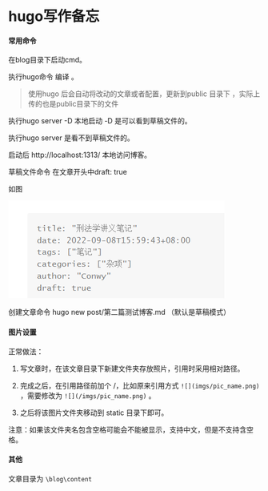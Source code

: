 # hugo写作备忘






#### 常用命令

在blog目录下启动cmd。

执行hugo命令 编译 。

>  使用hugo 后会自动将改动的文章或者配置，更新到public 目录下 ，实际上传的也是public目录下的文件



执行hugo server -D  本地启动  -D 是可以看到草稿文件的。

执行hugo server 是看不到草稿文件的。

启动后 http://localhost:1313/  本地访问博客。

草稿文件命令 在文章开头中draft: true

如图

![](/hugo使用备忘.assets/image-20221208225938771.png)

创建文章命令  hugo new post/第二篇测试博客.md （默认是草稿模式）

#### 图片设置

正常做法： 

1. 写文章时，在该文章目录下新建文件夹存放照片，引用时采用相对路径。 

2. 完成之后，在引用路径前加个 /，比如原来引用方式 ``![](imgs/pic_name.png)`` ，需要修改为 ``![](/imgs/pic_name.png)`` 。

3.  之后将该图片文件夹移动到 static 目录下即可。 

   注意：如果该文件夹名包含空格可能会不能被显示，支持中文，但是不支持含空格。
   

#### 其他

文章目录为 ``\blog\content``

 








